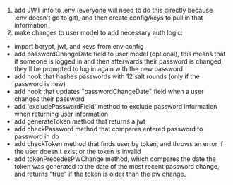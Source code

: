 1. add JWT info to .env (everyone will need to do this directly because .env doesn't go to git), and then create config/keys to pull in that information
2. make changes to user model to add necessary auth logic:

- import bcrypt, jwt, and keys from env config
- add passwordChangeDate field to user model (optional), this means that if someone is logged in and then afterwards their password is changed, they'll be prompted to log in again with the new password.
- add hook that hashes passwords with 12 salt rounds (only if the password is new)
- add hook that updates "passwordChangeDate" field when a user changes their password
- add 'excludePasswordField' method to exclude password information when returning user information
- add generateToken method that returns a jwt
- add checkPassword method that compares entered password to password in db
- add checkToken method that finds user by token, and throws an error if the user doesn't exist or the token is invalid
- add tokenPrecedesPWChange method, which compares the date the token was generated to the date of the most recent password change, and returns "true" if the token is older than the pw change.
